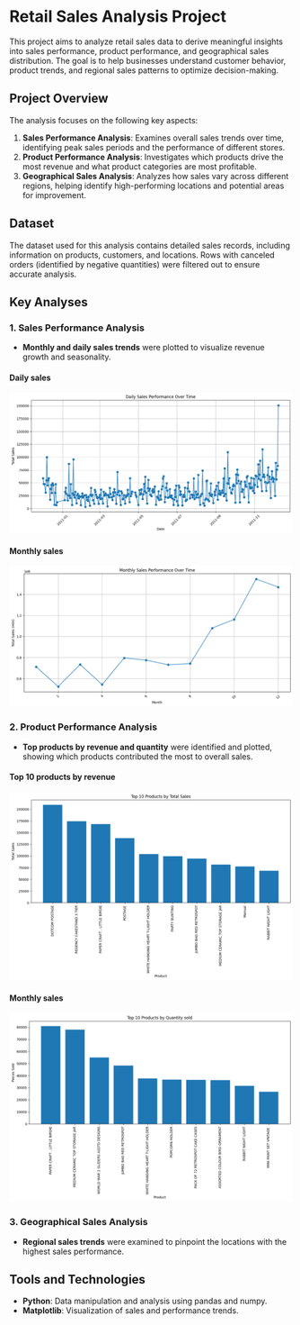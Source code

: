 # Retail Sales Analysis Project

This project aims to analyze retail sales data to derive meaningful insights into sales performance, product performance, and geographical sales distribution. The goal is to help businesses understand customer behavior, product trends, and regional sales patterns to optimize decision-making.

## Project Overview

The analysis focuses on the following key aspects:
1. **Sales Performance Analysis**: Examines overall sales trends over time, identifying peak sales periods and the performance of different stores.
2. **Product Performance Analysis**: Investigates which products drive the most revenue and what product categories are most profitable.
3. **Geographical Sales Analysis**: Analyzes how sales vary across different regions, helping identify high-performing locations and potential areas for improvement.

## Dataset

The dataset used for this analysis contains detailed sales records, including information on products, customers, and locations. Rows with canceled orders (identified by negative quantities) were filtered out to ensure accurate analysis.

## Key Analyses

### 1. Sales Performance Analysis
- **Monthly and daily sales trends** were plotted to visualize revenue growth and seasonality.

#### Daily sales
![Daily Sales](./images/daily_sales.png)

#### Monthly sales
![Monthly Sales](./images/monthly_sales.png)


### 2. Product Performance Analysis
- **Top products by revenue and quantity** were identified and plotted, showing which products contributed the most to overall sales.

#### Top 10 products by revenue
![Products by revenue](./images/top_by_revenue.png)

#### Monthly sales
![Products by quantity](./images/top_by_quantity.png)

### 3. Geographical Sales Analysis
- **Regional sales trends** were examined to pinpoint the locations with the highest sales performance.

## Tools and Technologies

- **Python**: Data manipulation and analysis using pandas and numpy.
- **Matplotlib**: Visualization of sales and performance trends.

